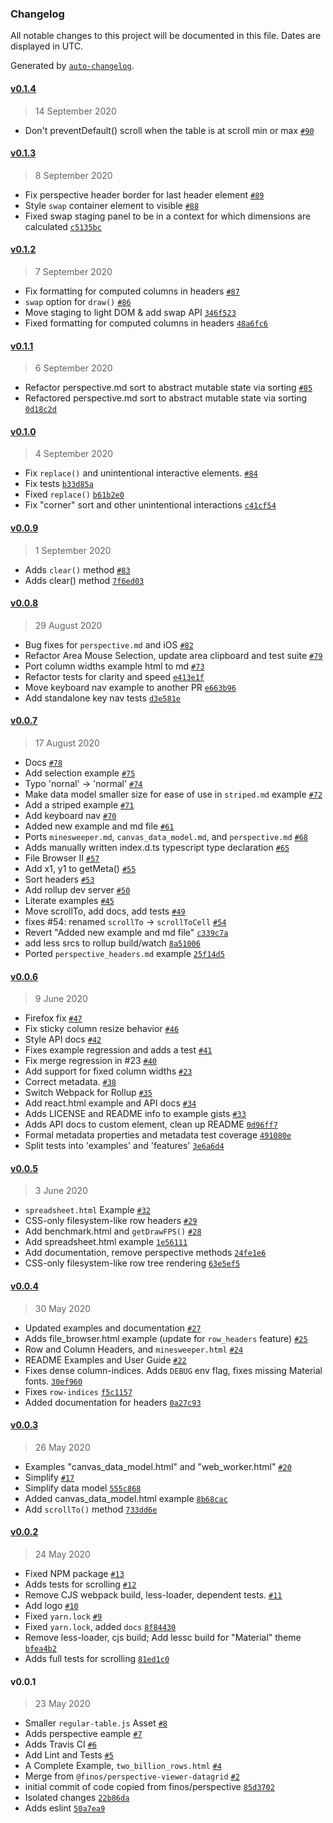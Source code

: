 ### Changelog

All notable changes to this project will be documented in this file. Dates are displayed in UTC.

Generated by [`auto-changelog`](https://github.com/CookPete/auto-changelog).

#### [v0.1.4](https://github.com/jpmorganchase/regular-table/compare/v0.1.3...v0.1.4)

> 14 September 2020

- Don't preventDefault() scroll when the table is at scroll min or max [`#90`](https://github.com/jpmorganchase/regular-table/pull/90)

#### [v0.1.3](https://github.com/jpmorganchase/regular-table/compare/v0.1.2...v0.1.3)

> 8 September 2020

- Fix perspective header border for last header element [`#89`](https://github.com/jpmorganchase/regular-table/pull/89)
- Style `swap` container element to visible [`#88`](https://github.com/jpmorganchase/regular-table/pull/88)
- Fixed swap staging panel to be in a context for which dimensions are calculated [`c5135bc`](https://github.com/jpmorganchase/regular-table/commit/c5135bce205c3ff3ac9683e6b43ca8c3a7db40ab)

#### [v0.1.2](https://github.com/jpmorganchase/regular-table/compare/v0.1.1...v0.1.2)

> 7 September 2020

- Fix formatting for computed columns in headers [`#87`](https://github.com/jpmorganchase/regular-table/pull/87)
- `swap` option for `draw()` [`#86`](https://github.com/jpmorganchase/regular-table/pull/86)
- Move staging to light DOM & add swap API [`346f523`](https://github.com/jpmorganchase/regular-table/commit/346f52325d7d01a44d3963926bc458cd98e28a81)
- Fixed formatting for computed columns in headers [`48a6fc6`](https://github.com/jpmorganchase/regular-table/commit/48a6fc64c5aed76ebcbcabf684eb5840e2c2454f)

#### [v0.1.1](https://github.com/jpmorganchase/regular-table/compare/v0.1.0...v0.1.1)

> 6 September 2020

- Refactor perspective.md sort to abstract mutable state via sorting [`#85`](https://github.com/jpmorganchase/regular-table/pull/85)
- Refactored perspective.md sort to abstract mutable state via sorting [`0d18c2d`](https://github.com/jpmorganchase/regular-table/commit/0d18c2d73e12daf0eed9f16ad9149558bf874e48)

#### [v0.1.0](https://github.com/jpmorganchase/regular-table/compare/v0.0.9...v0.1.0)

> 4 September 2020

- Fix `replace()` and unintentional interactive elements. [`#84`](https://github.com/jpmorganchase/regular-table/pull/84)
- Fix tests [`b33d85a`](https://github.com/jpmorganchase/regular-table/commit/b33d85a80fd548b81b5b6a3cd00ed17b94808660)
- Fixed `replace()` [`b61b2e0`](https://github.com/jpmorganchase/regular-table/commit/b61b2e05b653fded19c54335b710b3867398f5e3)
- Fix "corner" sort and other unintentional interactions [`c41cf54`](https://github.com/jpmorganchase/regular-table/commit/c41cf5452dc4d9bc29d268f0d4fc71dbdcc7607e)

#### [v0.0.9](https://github.com/jpmorganchase/regular-table/compare/v0.0.8...v0.0.9)

> 1 September 2020

- Adds `clear()` method [`#83`](https://github.com/jpmorganchase/regular-table/pull/83)
- Adds clear() method [`7f6ed03`](https://github.com/jpmorganchase/regular-table/commit/7f6ed0340409379242d64d6c250a7d10e3a1586d)

#### [v0.0.8](https://github.com/jpmorganchase/regular-table/compare/v0.0.7...v0.0.8)

> 29 August 2020

- Bug fixes for `perspective.md` and iOS [`#82`](https://github.com/jpmorganchase/regular-table/pull/82)
- Refactor Area Mouse Selection, update area clipboard and test suite [`#79`](https://github.com/jpmorganchase/regular-table/pull/79)
- Port column widths example html to md [`#73`](https://github.com/jpmorganchase/regular-table/pull/73)
- Refactor tests for clarity and speed [`e413e1f`](https://github.com/jpmorganchase/regular-table/commit/e413e1f3e7a435cc7a3b3e92aa9d6e92638cadc1)
- Move keyboard nav example to another PR [`e663b96`](https://github.com/jpmorganchase/regular-table/commit/e663b96a43ad6c5d08e307a6987118b749fd3dec)
- Add standalone key nav tests [`d3e581e`](https://github.com/jpmorganchase/regular-table/commit/d3e581edc61dd6423bcd9cacba0754fb16cd1af1)

#### [v0.0.7](https://github.com/jpmorganchase/regular-table/compare/v0.0.6...v0.0.7)

> 17 August 2020

- Docs [`#78`](https://github.com/jpmorganchase/regular-table/pull/78)
- Add selection example [`#75`](https://github.com/jpmorganchase/regular-table/pull/75)
- Typo 'nornal' -&gt; 'normal' [`#74`](https://github.com/jpmorganchase/regular-table/pull/74)
- Make data model smaller size for ease of use in `striped.md` example [`#72`](https://github.com/jpmorganchase/regular-table/pull/72)
- Add a striped example [`#71`](https://github.com/jpmorganchase/regular-table/pull/71)
- Add keyboard nav [`#70`](https://github.com/jpmorganchase/regular-table/pull/70)
- Added new example and md file [`#61`](https://github.com/jpmorganchase/regular-table/pull/61)
- Ports `minesweeper.md`, `canvas_data_model.md`,  and `perspective.md` [`#68`](https://github.com/jpmorganchase/regular-table/pull/68)
- Adds manually written index.d.ts typescript type declaration [`#65`](https://github.com/jpmorganchase/regular-table/pull/65)
- File Browser II [`#57`](https://github.com/jpmorganchase/regular-table/pull/57)
- Add x1, y1 to getMeta() [`#55`](https://github.com/jpmorganchase/regular-table/pull/55)
- Sort headers [`#53`](https://github.com/jpmorganchase/regular-table/pull/53)
- Add rollup dev server [`#50`](https://github.com/jpmorganchase/regular-table/pull/50)
- Literate examples [`#45`](https://github.com/jpmorganchase/regular-table/pull/45)
- Move scrollTo, add docs, add tests [`#49`](https://github.com/jpmorganchase/regular-table/pull/49)
- fixes #54: renamed `scrollTo` -&gt; `scrollToCell` [`#54`](https://github.com/jpmorganchase/regular-table/issues/54)
- Revert "Added new example and md file" [`c339c7a`](https://github.com/jpmorganchase/regular-table/commit/c339c7ae82b98a2c4733376a7744827242543e79)
- add less srcs to rollup build/watch [`8a51006`](https://github.com/jpmorganchase/regular-table/commit/8a51006c0d43c90d257d73df4c1624e5ae162ce0)
- Ported `perspective_headers.md` example [`25f14d5`](https://github.com/jpmorganchase/regular-table/commit/25f14d5925d55a67702f55bc14989684e5a68237)

#### [v0.0.6](https://github.com/jpmorganchase/regular-table/compare/v0.0.5...v0.0.6)

> 9 June 2020

- Firefox fix [`#47`](https://github.com/jpmorganchase/regular-table/pull/47)
- Fix sticky column resize behavior [`#46`](https://github.com/jpmorganchase/regular-table/pull/46)
- Style API docs [`#42`](https://github.com/jpmorganchase/regular-table/pull/42)
- Fixes example regression and adds a test [`#41`](https://github.com/jpmorganchase/regular-table/pull/41)
- Fix merge regression in #23 [`#40`](https://github.com/jpmorganchase/regular-table/pull/40)
-  Add support for fixed column widths [`#23`](https://github.com/jpmorganchase/regular-table/pull/23)
- Correct metadata. [`#38`](https://github.com/jpmorganchase/regular-table/pull/38)
- Switch Webpack for Rollup [`#35`](https://github.com/jpmorganchase/regular-table/pull/35)
- Add react.html example and API docs [`#34`](https://github.com/jpmorganchase/regular-table/pull/34)
- Adds LICENSE and README info to example gists [`#33`](https://github.com/jpmorganchase/regular-table/pull/33)
- Adds API docs to custom element, clean up README [`0d96ff7`](https://github.com/jpmorganchase/regular-table/commit/0d96ff75f7ad4d08258bf30dd970db544c80bd71)
- Formal metadata properties and metadata test coverage [`491080e`](https://github.com/jpmorganchase/regular-table/commit/491080e1eaf1820b2baec4a57cdce6aed349524a)
- Split tests into 'examples' and 'features' [`3e6a6d4`](https://github.com/jpmorganchase/regular-table/commit/3e6a6d4da179d8d4f40dcd8119ee4e42b83531c0)

#### [v0.0.5](https://github.com/jpmorganchase/regular-table/compare/v0.0.4...v0.0.5)

> 3 June 2020

- `spreadsheet.html` Example [`#32`](https://github.com/jpmorganchase/regular-table/pull/32)
- CSS-only filesystem-like row headers [`#29`](https://github.com/jpmorganchase/regular-table/pull/29)
- Add benchmark.html and `getDrawFPS()` [`#28`](https://github.com/jpmorganchase/regular-table/pull/28)
- Add spreadsheet.html example [`1e56111`](https://github.com/jpmorganchase/regular-table/commit/1e56111e261f1550b128e4799891a926c0f6efc5)
- Add documentation, remove perspective methods [`24fe1e6`](https://github.com/jpmorganchase/regular-table/commit/24fe1e63c3b9c713e6c810dc2b782b707a5f8729)
- CSS-only filesystem-like row tree rendering [`63e5ef5`](https://github.com/jpmorganchase/regular-table/commit/63e5ef543897d2ba66e704e258202f841755fdb0)

#### [v0.0.4](https://github.com/jpmorganchase/regular-table/compare/v0.0.3...v0.0.4)

> 30 May 2020

- Updated examples and documentation [`#27`](https://github.com/jpmorganchase/regular-table/pull/27)
- Adds file_browser.html example (update for `row_headers` feature) [`#25`](https://github.com/jpmorganchase/regular-table/pull/25)
- Row and Column Headers, and `minesweeper.html` [`#24`](https://github.com/jpmorganchase/regular-table/pull/24)
- README Examples and User Guide [`#22`](https://github.com/jpmorganchase/regular-table/pull/22)
- Fixes dense column-indices.  Adds `DEBUG` env flag, fixes missing Material fonts. [`30ef960`](https://github.com/jpmorganchase/regular-table/commit/30ef960ad7238ab5d53a249ecd7da11d681f4249)
- Fixes `row-indices` [`f5c1157`](https://github.com/jpmorganchase/regular-table/commit/f5c115764b8dcf4a55b9642435da432ba719d7a3)
- Added documentation for headers [`0a27c93`](https://github.com/jpmorganchase/regular-table/commit/0a27c93b1b43e1d3dbfe61438c77021040328656)

#### [v0.0.3](https://github.com/jpmorganchase/regular-table/compare/v0.0.2...v0.0.3)

> 26 May 2020

- Examples "canvas_data_model.html" and "web_worker.html" [`#20`](https://github.com/jpmorganchase/regular-table/pull/20)
- Simplify [`#17`](https://github.com/jpmorganchase/regular-table/pull/17)
- Simplify data model [`555c868`](https://github.com/jpmorganchase/regular-table/commit/555c868455c467d54d21a6ca4343de133ee28848)
- Added canvas_data_model.html example [`8b68cac`](https://github.com/jpmorganchase/regular-table/commit/8b68cac9417c9986c86c963831cf1f9e37376ab2)
- Add `scrollTo()` method [`733dd6e`](https://github.com/jpmorganchase/regular-table/commit/733dd6e19fa9ee91ab4f47cfe44950e88ee22ee4)

#### [v0.0.2](https://github.com/jpmorganchase/regular-table/compare/v0.0.1...v0.0.2)

> 24 May 2020

- Fixed NPM package [`#13`](https://github.com/jpmorganchase/regular-table/pull/13)
- Adds tests for scrolling [`#12`](https://github.com/jpmorganchase/regular-table/pull/12)
- Remove CJS webpack build, less-loader, dependent tests. [`#11`](https://github.com/jpmorganchase/regular-table/pull/11)
- Add logo [`#10`](https://github.com/jpmorganchase/regular-table/pull/10)
- Fixed `yarn.lock` [`#9`](https://github.com/jpmorganchase/regular-table/pull/9)
- Fixed `yarn.lock`, added `docs` [`8f84430`](https://github.com/jpmorganchase/regular-table/commit/8f844301e838efa5aadf64239104defc630d429b)
- Remove less-loader, cjs build;  Add lessc build for "Material" theme [`bfea4b2`](https://github.com/jpmorganchase/regular-table/commit/bfea4b2c03876c5bcb8a25db2b1a6bec8f71be5b)
- Adds full tests for scrolling [`81ed1c0`](https://github.com/jpmorganchase/regular-table/commit/81ed1c09dc5abe63a798cc97f06989897801e030)

#### v0.0.1

> 23 May 2020

- Smaller `regular-table.js` Asset [`#8`](https://github.com/jpmorganchase/regular-table/pull/8)
- Adds perspective eample [`#7`](https://github.com/jpmorganchase/regular-table/pull/7)
- Adds Travis CI [`#6`](https://github.com/jpmorganchase/regular-table/pull/6)
- Add Lint and Tests [`#5`](https://github.com/jpmorganchase/regular-table/pull/5)
- A Complete Example, `two_billion_rows.html` [`#4`](https://github.com/jpmorganchase/regular-table/pull/4)
- Merge from `@finos/perspective-viewer-datagrid` [`#2`](https://github.com/jpmorganchase/regular-table/pull/2)
- initial commit of code copied from finos/perspective [`85d3702`](https://github.com/jpmorganchase/regular-table/commit/85d3702940fdbcdf2004935d712077d007a8859e)
- Isolated changes [`22b86da`](https://github.com/jpmorganchase/regular-table/commit/22b86dada03fdefa5150c6e767cd98c6a03b6af5)
- Adds eslint [`50a7ea9`](https://github.com/jpmorganchase/regular-table/commit/50a7ea908d91cb969961b2bdd00262ef5c8f3229)
